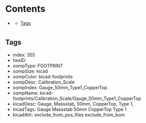 



Contents
========

* [](#)
	* [Tags](#tags)

# 

## Tags

- index: 355
- hexID: 
- oompType: FOOTPRINT
- oompSize: kicad
- oompColor: kicad-footprints
- oompDesc: Calibration_Scale
- oompIndex: Gauge_50mm_Type1_CopperTop
- oompName: kicad-footprints/Calibration_Scale/Gauge_50mm_Type1_CopperTop
- kicadDesc: Gauge, Massstab, 50mm, CopperTop, Type 1,
- kicadTags: Gauge Massstab 50mm CopperTop Type 1
- kicadAttr: exclude_from_pos_files exclude_from_bom
